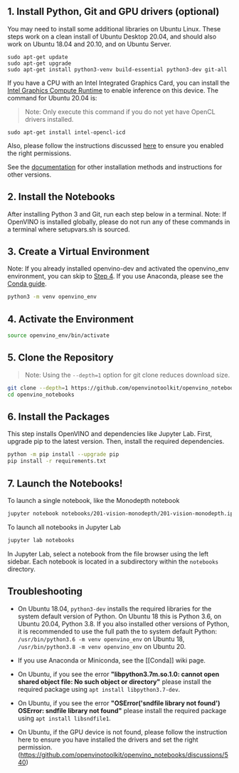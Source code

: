 ## 1. Install Python, Git and GPU drivers (optional)

You may need to install some additional libraries on Ubuntu Linux. These steps work on a clean install of Ubuntu Desktop 20.04, and should also work on Ubuntu 18.04 and 20.10, and on Ubuntu Server.

```
sudo apt-get update
sudo apt-get upgrade
sudo apt-get install python3-venv build-essential python3-dev git-all
```

If you have a CPU with an Intel Integrated Graphics Card, you can install the [Intel Graphics Compute Runtime](https://github.com/intel/compute-runtime) to enable inference on this device. The command for Ubuntu 20.04 is:

> Note: Only execute this command if you do not yet have OpenCL drivers installed.

```
sudo apt-get install intel-opencl-icd
```

Also, please follow the instructions discussed [here](https://github.com/openvinotoolkit/openvino_notebooks/discussions/540) to ensure you enabled the right permissions.  

See the [documentation](https://github.com/intel/compute-runtime) for other installation methods and instructions for other versions.

## 2. Install the Notebooks

After installing Python 3 and Git, run each step below in a terminal. Note: If OpenVINO is installed globally, please do not run any of these commands in a terminal where setupvars.sh is sourced.

## 3. Create a Virtual Environment

Note: If you already installed openvino-dev and activated the openvino_env environment, you can skip to [Step 4](#4-clone-the-repository). If you use Anaconda, please see the [Conda guide](https://github.com/openvinotoolkit/openvino_notebooks/wiki/Conda).

```bash
python3 -m venv openvino_env
```

## 4. Activate the Environment

```bash
source openvino_env/bin/activate
```

## 5. Clone the Repository

> Note: Using the `--depth=1` option for git clone reduces download size.

```bash
git clone --depth=1 https://github.com/openvinotoolkit/openvino_notebooks.git
cd openvino_notebooks
```

## 6. Install the Packages

This step installs OpenVINO and dependencies like Jupyter Lab. First, upgrade pip to the latest version. Then, install the required dependencies. 

```bash
python -m pip install --upgrade pip
pip install -r requirements.txt
```

## 7. Launch the Notebooks!

To launch a single notebook, like the Monodepth notebook

```bash
jupyter notebook notebooks/201-vision-monodepth/201-vision-monodepth.ipynb
```

To launch all notebooks in Jupyter Lab

```bash
jupyter lab notebooks
```

In Jupyter Lab, select a notebook from the file browser using the left sidebar. Each notebook is located in a subdirectory within the `notebooks` directory.

## Troubleshooting

* On Ubuntu 18.04, `python3-dev` installs the required libraries for the system default version of Python.  On Ubuntu 18 this is Python 3.6,  on Ubuntu 20.04, Python 3.8.  If you also installed other versions of Python, it is recommended to use the full path the to system default Python: `/usr/bin/python3.6 -m venv openvino_env` on Ubuntu 18, `/usr/bin/python3.8 -m venv openvino_env` on Ubuntu 20.

* If you use Anaconda or Miniconda, see the [[Conda]] wiki page.

* On Ubuntu, if you see the error **"libpython3.7m.so.1.0: cannot open shared object file: No such object or directory"** please install
  the required package using `apt install libpython3.7-dev`.

* On Ubuntu, if you see the error **"OSError('sndfile library not found') OSError: sndfile library not found"** please install
  the required package using `apt install libsndfile1`.

* On Ubuntu, if the GPU device is not found, please follow the instruction here to ensure you have installed the drivers and set the right permission. (https://github.com/openvinotoolkit/openvino_notebooks/discussions/540) 
